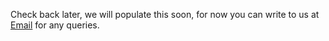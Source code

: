 Check back later, we will populate this soon, for now you can write to us at [Email](mailto:juanjcardona13@gmail.com) for any queries.
